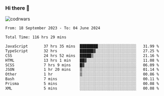 ### Hi there 👋


![codrwars](https://www.codewars.com/users/rsschool_c9af20f58c35c696/badges/micro) 

<!--START_SECTION:waka-->

```txt
From: 18 September 2023 - To: 04 June 2024

Total Time: 116 hrs 29 mins

JavaScript       37 hrs 35 mins  ████████░░░░░░░░░░░░░░░░░   31.99 %
TypeScript       32 hrs          ██████▓░░░░░░░░░░░░░░░░░░   27.25 %
CSS              24 hrs 52 mins  █████▒░░░░░░░░░░░░░░░░░░░   21.16 %
HTML             13 hrs 1 min    ██▓░░░░░░░░░░░░░░░░░░░░░░   11.08 %
SCSS             7 hrs 9 mins    █▓░░░░░░░░░░░░░░░░░░░░░░░   06.09 %
JSON             1 hr 20 mins    ▒░░░░░░░░░░░░░░░░░░░░░░░░   01.14 %
Other            1 hr            ▒░░░░░░░░░░░░░░░░░░░░░░░░   00.86 %
Bash             7 mins          ░░░░░░░░░░░░░░░░░░░░░░░░░   00.11 %
Prisma           5 mins          ░░░░░░░░░░░░░░░░░░░░░░░░░   00.08 %
XML              5 mins          ░░░░░░░░░░░░░░░░░░░░░░░░░   00.08 %
```

<!--END_SECTION:waka-->

